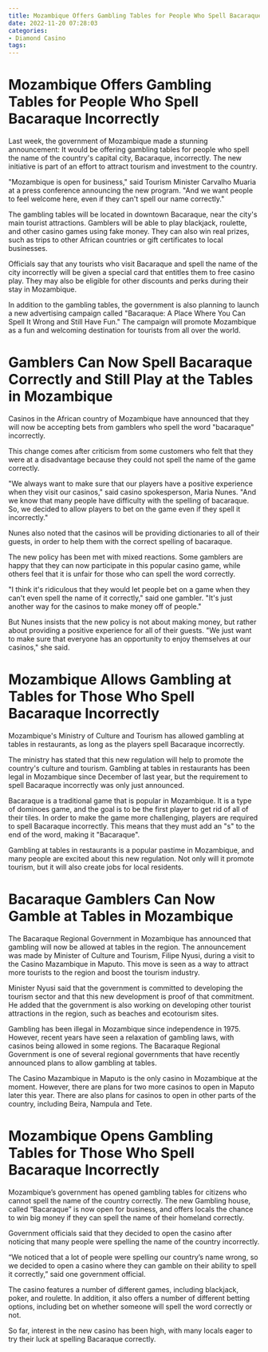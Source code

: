 ```yaml
---
title: Mozambique Offers Gambling Tables for People Who Spell Bacaraque Incorrectly
date: 2022-11-20 07:28:03
categories:
- Diamond Casino
tags:
---
```



#  Mozambique Offers Gambling Tables for People Who Spell Bacaraque Incorrectly




Last week, the government of Mozambique made a stunning announcement: It would be offering gambling tables for people who spell the name of the country's capital city, Bacaraque, incorrectly. The new initiative is part of an effort to attract tourism and investment to the country.

"Mozambique is open for business," said Tourism Minister Carvalho Muaria at a press conference announcing the new program. "And we want people to feel welcome here, even if they can't spell our name correctly."

The gambling tables will be located in downtown Bacaraque, near the city's main tourist attractions. Gamblers will be able to play blackjack, roulette, and other casino games using fake money. They can also win real prizes, such as trips to other African countries or gift certificates to local businesses.

Officials say that any tourists who visit Bacaraque and spell the name of the city incorrectly will be given a special card that entitles them to free casino play. They may also be eligible for other discounts and perks during their stay in Mozambique.

In addition to the gambling tables, the government is also planning to launch a new advertising campaign called "Bacaraque: A Place Where You Can Spell It Wrong and Still Have Fun." The campaign will promote Mozambique as a fun and welcoming destination for tourists from all over the world.

#  Gamblers Can Now Spell Bacaraque Correctly and Still Play at the Tables in Mozambique

Casinos in the African country of Mozambique have announced that they will now be accepting bets from gamblers who spell the word "bacaraque" incorrectly.

This change comes after criticism from some customers who felt that they were at a disadvantage because they could not spell the name of the game correctly.

"We always want to make sure that our players have a positive experience when they visit our casinos," said casino spokesperson, Maria Nunes. "And we know that many people have difficulty with the spelling of bacaraque. So, we decided to allow players to bet on the game even if they spell it incorrectly."

Nunes also noted that the casinos will be providing dictionaries to all of their guests, in order to help them with the correct spelling of bacaraque.

The new policy has been met with mixed reactions. Some gamblers are happy that they can now participate in this popular casino game, while others feel that it is unfair for those who can spell the word correctly.

"I think it's ridiculous that they would let people bet on a game when they can't even spell the name of it correctly," said one gambler. "It's just another way for the casinos to make money off of people."

But Nunes insists that the new policy is not about making money, but rather about providing a positive experience for all of their guests. "We just want to make sure that everyone has an opportunity to enjoy themselves at our casinos," she said.

#  Mozambique Allows Gambling at Tables for Those Who Spell Bacaraque Incorrectly

Mozambique's Ministry of Culture and Tourism has allowed gambling at tables in restaurants, as long as the players spell Bacaraque incorrectly.

The ministry has stated that this new regulation will help to promote the country's culture and tourism. Gambling at tables in restaurants has been legal in Mozambique since December of last year, but the requirement to spell Bacaraque incorrectly was only just announced.

Bacaraque is a traditional game that is popular in Mozambique. It is a type of dominoes game, and the goal is to be the first player to get rid of all of their tiles. In order to make the game more challenging, players are required to spell Bacaraque incorrectly. This means that they must add an "s" to the end of the word, making it "Bacaraque".

Gambling at tables in restaurants is a popular pastime in Mozambique, and many people are excited about this new regulation. Not only will it promote tourism, but it will also create jobs for local residents.

#  Bacaraque Gamblers Can Now Gamble at Tables in Mozambique

The Bacaraque Regional Government in Mozambique has announced that gambling will now be allowed at tables in the region. The announcement was made by Minister of Culture and Tourism, Filipe Nyusi, during a visit to the Casino Mazambique in Maputo. This move is seen as a way to attract more tourists to the region and boost the tourism industry.

Minister Nyusi said that the government is committed to developing the tourism sector and that this new development is proof of that commitment. He added that the government is also working on developing other tourist attractions in the region, such as beaches and ecotourism sites.

Gambling has been illegal in Mozambique since independence in 1975. However, recent years have seen a relaxation of gambling laws, with casinos being allowed in some regions. The Bacaraque Regional Government is one of several regional governments that have recently announced plans to allow gambling at tables.

The Casino Mazambique in Maputo is the only casino in Mozambique at the moment. However, there are plans for two more casinos to open in Maputo later this year. There are also plans for casinos to open in other parts of the country, including Beira, Nampula and Tete.

#  Mozambique Opens Gambling Tables for Those Who Spell Bacaraque Incorrectly

Mozambique’s government has opened gambling tables for citizens who cannot spell the name of the country correctly. The new Gambling house, called “Bacaraque” is now open for business, and offers locals the chance to win big money if they can spell the name of their homeland correctly.

Government officials said that they decided to open the casino after noticing that many people were spelling the name of the country incorrectly.

“We noticed that a lot of people were spelling our country’s name wrong, so we decided to open a casino where they can gamble on their ability to spell it correctly,” said one government official.

The casino features a number of different games, including blackjack, poker, and roulette. In addition, it also offers a number of different betting options, including bet on whether someone will spell the word correctly or not.

So far, interest in the new casino has been high, with many locals eager to try their luck at spelling Bacaraque correctly.